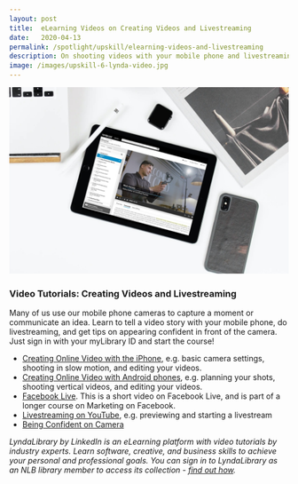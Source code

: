 ```yaml
---
layout: post
title:  eLearning Videos on Creating Videos and Livestreaming 
date:   2020-04-13
permalink: /spotlight/upskill/elearning-videos-and-livestreaming
description: On shooting videos with your mobile phone and livestreaming 
image: /images/upskill-6-lynda-video.jpg
---
```

<img src="/images/upskill-6-lynda-video.jpg">
<h3>Video Tutorials: Creating Videos and Livestreaming</h3>
<p>Many of us use our mobile phone cameras to capture a moment or communicate an idea. Learn to tell a video story with your mobile phone, do livestreaming, and get tips on appearing confident in front of the camera. Just sign in with your myLibrary ID and start the course!</p> 

<ul>
<li><a href="https://www.lynda.com/course-tutorials/Creating-Online-Video-iPhone/696880-2.html" target="_blank">Creating Online Video with the iPhone</a>, e.g. basic camera settings, shooting in slow motion, and editing your videos.</li>
<li><a href="https://www.lynda.com/Android-tutorials/Creating-Online-Video-Android-Phones/696881-2.html" target="_blank">Creating Online Video with Android phones</a>, e.g. planning your shots, shooting vertical videos, and editing your videos.</li>
<li><a href="https://www.lynda.com/Facebook-tutorials/Facebook-Live/2809358/2235140-4.html" target="_blank">Facebook Live</a>. This is a short video on Facebook Live, and is part of a longer course on Marketing on Facebook.</li>
<li><a href="https://www.lynda.com/YouTube-tutorials/CreatorUp-Live-Streaming-YouTube/2825269-2.html" target="_blank">Livestreaming on YouTube</a>, e.g. previewing and starting a livestream</li>
<li><a href="https://www.lynda.com/Video-tutorials/Being-Confident-Camera/2825270-2.html" target="_blank">Being Confident on Camera</a></li>
</ul>

<p><i>LyndaLibrary by LinkedIn is an eLearning platform with video tutorials by industry experts. Learn software, creative, and business skills to achieve your personal and professional goals. You can sign in to LyndaLibrary as an NLB library member to access its collection - <a href="/get-started-with/lynda/">find out how</a>.</i></p>
